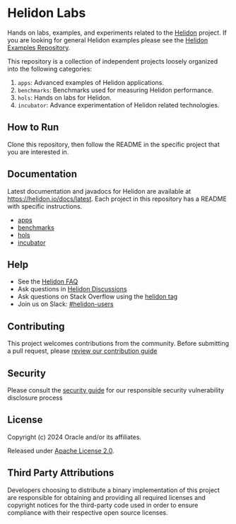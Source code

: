 
# Helidon Labs

Hands on labs, examples, and experiments related to the [Helidon](https://github.com/helidon-io/helidon) project. 
If you are looking for general Helidon examples please see the [Helidon Examples Repository](https://github.com/helidon-io/helidon-examples).

This repository is a collection of independent projects loosely organized into the following categories:

1. `apps`: Advanced examples of Helidon applications.
2. `benchmarks`: Benchmarks used for measuring Helidon performance.
3. `hols`: Hands on labs for Helidon.
4. `incubator`: Advance experimentation of Helidon related technologies.

## How to Run

Clone this repository, then follow the README in the specific project that you are interested in.

## Documentation

Latest documentation and javadocs for Helidon are available at <https://helidon.io/docs/latest>. Each project in this repository has a README with specific instructions.

* [apps](apps/README.md)
* [benchmarks](benchmarks/README.md)
* [hols](hols/README.md)
* [incubator](incubator/README.md)

## Help

* See the [Helidon FAQ](https://github.com/oracle/helidon/wiki/FAQ)
* Ask questions in [Helidon Discussions](https://github.com/helidon-io/helidon/discussions)
* Ask questions on Stack Overflow using the [helidon tag](https://stackoverflow.com/tags/helidon)
* Join us on Slack: [#helidon-users](http://slack.helidon.io)

## Contributing

This project welcomes contributions from the community. Before submitting a pull request, please [review our contribution guide](./CONTRIBUTING.md)

## Security

Please consult the [security guide](./SECURITY.md) for our responsible security vulnerability disclosure process

## License

Copyright (c) 2024 Oracle and/or its affiliates.

Released under [Apache License 2.0](./LICENSE.txt).

## Third Party Attributions

Developers choosing to distribute a binary implementation of this project are responsible for obtaining and providing all required licenses and copyright notices for the third-party code used in order to ensure compliance with their respective open source licenses.

